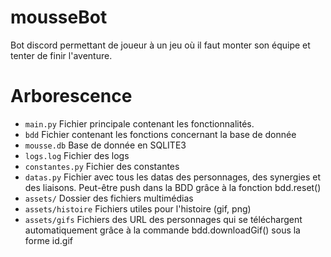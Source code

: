 # mousseBot
Bot discord permettant de joueur à un jeu où il faut monter son équipe et tenter de finir l'aventure.

# Arborescence

- `main.py` Fichier principale contenant les fonctionnalités.
- `bdd` Fichier contenant les fonctions concernant la base de donnée
- `mousse.db` Base de donnée en SQLITE3
- `logs.log` Fichier des logs
- `constantes.py` Fichier des constantes
- `datas.py` Fichier avec tous les datas des personnages, des synergies et des liaisons. Peut-être push dans la BDD grâce à la fonction bdd.reset()
- `assets/` Dossier des fichiers multimédias
- `assets/histoire` Fichiers utiles pour l'histoire (gif, png)
- `assets/gifs` Fichiers des URL des personnages qui se téléchargent automatiquement grâce à la commande bdd.downloadGif() sous la forme id.gif
